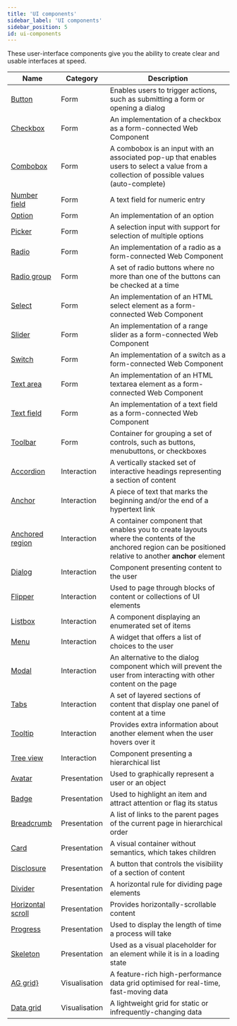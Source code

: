 ```yaml
---
title: 'UI components'
sidebar_label: 'UI components'
sidebar_position: 5
id: ui-components
---
```


These user-interface components give you the ability to create clear and usable interfaces at speed. 

| Name| Category | Description|
|------------------------------------|--------------------|----------------|
| [Button](/creating-applications/defining-your-application/user-interface/web-ui-reference/components/form/button/) | Form | Enables users to trigger actions, such as submitting a form or opening a dialog |
| [Checkbox](/creating-applications/defining-your-application/user-interface/web-ui-reference/components/form/checkbox/)	| Form | An implementation of a checkbox as a form-connected Web Component |
| [Combobox](/creating-applications/defining-your-application/user-interface/web-ui-reference/components/form/combobox/) | Form | A combobox is an input with an associated pop-up that enables users to select a value from a collection of possible values (auto-complete) |
| [Number field](/creating-applications/defining-your-application/user-interface/web-ui-reference/components/form/number-field/)	| Form | A text field for numeric entry |
| [Option](/creating-applications/defining-your-application/user-interface/web-ui-reference/components/form/option/)	| Form | An implementation of an option |
| [Picker](/creating-applications/defining-your-application/user-interface/web-ui-reference/components/form/picker/) | Form | A selection input with support for selection of multiple options |
| [Radio](/creating-applications/defining-your-application/user-interface/web-ui-reference/components/form/radio/)		| Form | An implementation of a radio as a form-connected Web Component |
| [Radio group](/creating-applications/defining-your-application/user-interface/web-ui-reference/components/form/radio-group/)	| Form  | A set of radio buttons where no more than one of the buttons can be checked at a time |
| [Select](/creating-applications/defining-your-application/user-interface/web-ui-reference/components/form/select/) | Form  | An implementation of an HTML select element as a form-connected Web Component |
| [Slider](/creating-applications/defining-your-application/user-interface/web-ui-reference/components/form/slider/)		| Form | An implementation of a range slider as a form-connected Web Component |
| [Switch](/creating-applications/defining-your-application/user-interface/web-ui-reference/components/form/slider/)		| Form | An implementation of a switch as a form-connected Web Component |
| [Text area](/creating-applications/defining-your-application/user-interface/web-ui-reference/components/form/text-area/)	| Form | An implementation of an HTML textarea element as a form-connected Web Component |
| [Text field](/creating-applications/defining-your-application/user-interface/web-ui-reference/components/form/text-field/) | Form | An implementation of a text field as a form-connected Web Component |
| [Toolbar](/creating-applications/defining-your-application/user-interface/web-ui-reference/components/form/toolbar/)		| Form | Container for grouping a set of controls, such as buttons, menubuttons, or checkboxes |
| [Accordion](/creating-applications/defining-your-application/user-interface/web-ui-reference/components/interaction/accordion/)		| Interaction | A vertically stacked set of interactive headings representing a section of content |
| [Anchor](/creating-applications/defining-your-application/user-interface/web-ui-reference/components/interaction/anchor/)		| Interaction | A piece of text that marks the beginning and/or the end of a hypertext link |
| [Anchored region](/creating-applications/defining-your-application/user-interface/web-ui-reference/components/interaction/anchored-region/) 	| Interaction | A container component that enables you to create layouts where the contents of the anchored region can be positioned relative to another **anchor** element |
| [Dialog](/creating-applications/defining-your-application/user-interface/web-ui-reference/components/interaction/dialog/)		| Interaction | Component presenting content to the user |
| [Flipper](/creating-applications/defining-your-application/user-interface/web-ui-reference/components/interaction/flipper/)		| Interaction | Used to page through blocks of content or collections of UI elements |
| [Listbox](https://genesisglobal.atlassian.net/jira/software/c/projects/PDOC/boards/248)		| Interaction | A component displaying an enumerated set of items |
| [Menu](/creating-applications/defining-your-application/user-interface/web-ui-reference/components/interaction/menu/)		| Interaction | A widget that offers a list of choices to the user |
| [Modal](/creating-applications/defining-your-application/user-interface/web-ui-reference/components/interaction/modal/)	| Interaction | An alternative to the dialog component which will prevent the user from interacting with other content on the page |
| [Tabs	](/creating-applications/defining-your-application/user-interface/web-ui-reference/components/interaction/tabs/)	| Interaction | A set of layered sections of content that display one panel of content at a time |
| [Tooltip](/creating-applications/defining-your-application/user-interface/web-ui-reference/components/interaction/tooltip/)		| Interaction | Provides extra information about another element when the user hovers over it |
| [Tree view](/creating-applications/defining-your-application/user-interface/web-ui-reference/components/interaction/tree-view/)	| Interaction | Component presenting a hierarchical list |
| [Avatar](/creating-applications/defining-your-application/user-interface/web-ui-reference/components/presentation/avatar/)	| Presentation | Used to graphically represent a user or an object |
| [Badge](/creating-applications/defining-your-application/user-interface/web-ui-reference/components/presentation/badge/)	| Presentation | Used to highlight an item and attract attention or flag its status |
| [Breadcrumb](/creating-applications/defining-your-application/user-interface/web-ui-reference/components/presentation/breadcrumb/)	| Presentation | A list of links to the parent pages of the current page in hierarchical order |
| [Card](/creating-applications/defining-your-application/user-interface/web-ui-reference/components/presentation/card/)		| Presentation | A visual container without semantics, which takes children |
| [Disclosure](/creating-applications/defining-your-application/user-interface/web-ui-reference/components/presentation/disclosure/)		| Presentation | A button that controls the visibility of a section of content |
| [Divider](/creating-applications/defining-your-application/user-interface/web-ui-reference/components/presentation/divider/)		| Presentation | A horizontal rule for dividing page elements |
| [Horizontal scroll](/creating-applications/defining-your-application/user-interface/web-ui-reference/components/presentation/horizontal-scroll/)	| Presentation | Provides horizontally-scrollable content |
| [Progress](/creating-applications/defining-your-application/user-interface/web-ui-reference/components/presentation/progress/)		| Presentation | Used to display the length of time a process will take |
| [Skeleton](/creating-applications/defining-your-application/user-interface/web-ui-reference/components/presentation/skeleton/)	| Presentation | Used as a visual placeholder for an element while it is in a loading state |
| [AG grid}](/creating-applications/defining-your-application/user-interface/web-ui-reference/components/grids/ag-grid/ag-grid-intro/)		| Visualisation | A feature-rich high-performance data grid optimised for real-time, fast-moving data |
| [Data grid](/creating-applications/defining-your-application/user-interface/web-ui-reference/components/grids/data-grid/)		| Visualisation | A lightweight grid for static or infrequently-changing data |